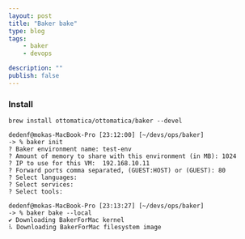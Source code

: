 ```yaml
---
layout: post
title: "Baker bake"
type: blog
tags: 
    - baker
    - devops

description: ""
publish: false
---
```



### Install 
`brew install ottomatica/ottomatica/baker --devel`

```shell
dedenf@mokas-MacBook-Pro [23:12:00] [~/devs/ops/baker]
-> % baker init
? Baker environment name: test-env
? Amount of memory to share with this environment (in MB): 1024
? IP to use for this VM:  192.168.10.11
? Forward ports comma separated, (GUEST:HOST) or (GUEST): 80
? Select languages:
? Select services:
? Select tools:
```

```shell
dedenf@mokas-MacBook-Pro [23:13:27] [~/devs/ops/baker]
-> % baker bake --local
✔ Downloading BakerForMac kernel
⠧ Downloading BakerForMac filesystem image
```